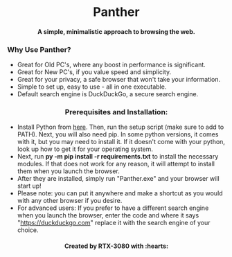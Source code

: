 <h1 align="center">Panther</h1>

<h4 align="center">A simple, minimalistic approach to browsing the web.</h4>





<h3 align="left">Why Use Panther?</h3>

* Great for Old PC's, where any boost in performance is significant.
* Great for New PC's, if you value speed and simplicity.
* Great for your privacy, a safe browser that won't take your information.
* Simple to set up, easy to use - all in one executable.
* Default search engine is DuckDuckGo, a secure search engine.
<h3 align="center">Prerequisites and Installation:</h3>

* Install Python from [here](https://www.python.org/downloads/). Then, run the setup script (make sure to add to PATH). Next, you will also need pip. In some python versions, it comes with it, but you may need to install it. If it doesn't come with your python, look up how to get it for your operating system.
* Next, run **py -m pip install -r requirements.txt** to install the necessary modules. If that does not work for any reason, it will attempt to install them when you launch the browser.
* After they are installed, simply run "Panther.exe" and your browser will start up!
* Please note: you can put it anywhere and make a shortcut as you would with any other browser if you desire. 
* For advanced users: If you prefer to have a different search engine when you launch the browser, enter the code and where it says "https://duckduckgo.com" replace it with the search engine of your choice. 

<h4 align="center">Created by RTX-3080 with :hearts:</h3>
